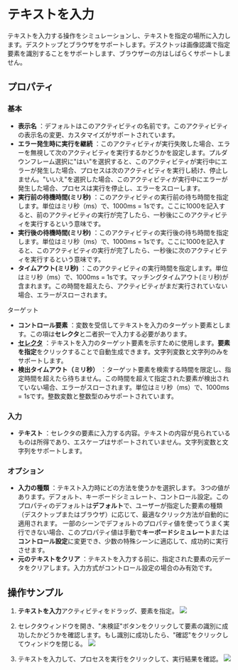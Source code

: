 # テキストを入力

テキストを入力する操作をシミュレーションし、テキストを指定の場所に入力します。デスクトップとブラウザをサポートします。デスクトッは画像認識で指定要素を識別することをサポートします、ブラウザーの方はしばらくサポートしません。

## プロパティ

### 基本

- **表示名** ：デフォルトはこのアクティビティの名前です。このアクティビティの表示名の変更、カスタマイズがサポートされています。
- **エラー発生時に実行を継続** ：このアクティビティが実行失敗した場合、エラーを無視して次のアクティビティを実行するかどうかを設定します。プルダウンフレーム選択に"はい"を選択すると、このアクティビティが実行中にエラーが発生した場合、プロセスは次のアクティビティを実行し続け、停止しません。"いいえ"を選択した場合、このアクティビティが実行中にエラーが発生した場合、プロセスは実行を停止し、エラーをスローします。
- **実行前の待機時間(ミリ秒)** ：このアクティビティの実行前の待ち時間を指定します。単位はミリ秒（ms）で、1000ms = 1sです。ここに1000を記入すると、前のアクティビティの実行が完了したら、一秒後にこのアクティビティを実行するという意味です。
- **実行後の待機時間(ミリ秒)** ：このアクティビティの実行後の待ち時間を指定します。単位はミリ秒（ms）で、1000ms = 1sです。ここに1000を記入すると、このアクティビティの実行が完了したら、一秒後に次のアクティビティを実行するという意味です。
- **タイムアウト(ミリ秒)** ：このアクティビティの実行時間を指定します。単位はミリ秒（ms）で、1000ms = 1sです。マッチングタイムアウト(ミリ秒)が含まれます。この時間を超えたら、アクティビティがまだ実行されていない場合、エラーがスローされます。

ターゲット

- **コントロール要素** ：変数を受信してテキストを入力のターゲット要素とします。この項は**セレクタ**と二者択一で入力する必要があります。
- **[セレクタ](../Appendix/Selector.md)** ：テキストを入力のターゲット要素を示すために使用します。**要素を指定**をクリックすることで自動生成できます。文字列変数と文字列のみをサポートします。
- **検出タイムアウト（ミリ秒）** ：ターゲット要素を検索する時間を限定し、指定時間を超えたら待ちません。この時間を超えて指定された要素が検出されていない場合、エラーがスローされます。単位はミリ秒（ms）で、1000ms = 1sです。整数変数と整数型のみサポートされています。

### 入力
- **テキスト** ：セレクタの要素に入力する内容。テキストの内容が見られているものは所得であり、エスケープはサポートされていません。文字列変数と文字列をサポートします。

### オプション
- **入力の種類** ：テキスト入力時にどの方法を使うかを選択します。
3つの値があります。デフォルト、キーボードシミュレート、コントロール設定。このプロパティのデフォルトは**デフォルト**で、ユーザーが指定した要素の種類（デスクトップまたはブラウザ）に応じて、最適なクリック方法が自動的に適用されます。
一部のシーンでデフォルトのプロパティ値を使ってうまく実行できない場合、このプロパティ値は手動で**キーボードシミュレート**または**コントロール設定**に変更でき、少数の特殊シーンに適応して、成功的に実行させます。
- **元のテキストをクリア** ：テキストを入力する前に、指定された要素の元データをクリアします。入力方式がコントロール設定の場合のみ有効です。

## 操作サンプル
1. **テキストを入力**アクティビティをドラッグ、要素を指定。
![](https://docimages.blob.core.chinacloudapi.cn/images/Activities/setText.png)

2. セレクタウィンドウを開き、"未検証"ボタンをクリックして要素の識別に成功したかどうかを確認します。もし識別に成功したら、"確認"をクリックしてウィンドウを閉じる。
![](https://docimages.blob.core.chinacloudapi.cn/images/Activities/setTex-1.png)

3. テキストを入力して、プロセスを実行をクリックして、実行結果を確認。
![](https://docimages.blob.core.chinacloudapi.cn/images/Activities/setTex-2.png)
